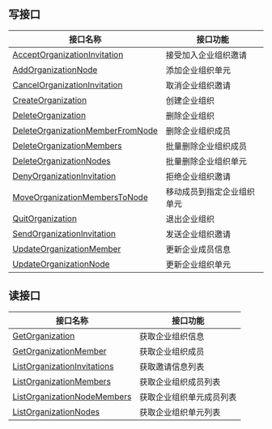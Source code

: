 ## 写接口

| 接口名称 | 接口功能 |
|---------|---------|
| [AcceptOrganizationInvitation](/document/api/850/38748) | 接受加入企业组织邀请 |
| [AddOrganizationNode](/document/api/850/38747) | 添加企业组织单元 |
| [CancelOrganizationInvitation](/document/api/850/38746) | 取消企业组织邀请 |
| [CreateOrganization](/document/api/850/38745) | 创建企业组织 |
| [DeleteOrganization](/document/api/850/38744) | 删除企业组织 |
| [DeleteOrganizationMemberFromNode](/document/api/850/38743) | 删除企业组织成员 |
| [DeleteOrganizationMembers](/document/api/850/38742) | 批量删除企业组织成员 |
| [DeleteOrganizationNodes](/document/api/850/38741) | 批量删除企业组织单元 |
| [DenyOrganizationInvitation](/document/api/850/38740) | 拒绝企业组织邀请 |
| [MoveOrganizationMembersToNode](/document/api/850/38739) | 移动成员到指定企业组织单元 |
| [QuitOrganization](/document/api/850/38738) | 退出企业组织 |
| [SendOrganizationInvitation](/document/api/850/38737) | 发送企业组织邀请 |
| [UpdateOrganizationMember](/document/api/850/38736) | 更新企业成员信息 |
| [UpdateOrganizationNode](/document/api/850/38735) | 更新企业组织单元 |

## 读接口

| 接口名称 | 接口功能 |
|---------|---------|
| [GetOrganization](/document/api/850/38733) | 获取企业组织信息 |
| [GetOrganizationMember](/document/api/850/38732) | 获取企业组织成员 |
| [ListOrganizationInvitations](/document/api/850/38731) | 获取邀请信息列表 |
| [ListOrganizationMembers](/document/api/850/38730) | 获取企业组织成员列表 |
| [ListOrganizationNodeMembers](/document/api/850/38729) | 获取企业组织单元成员列表 |
| [ListOrganizationNodes](/document/api/850/38728) | 获取企业组织单元列表 |

